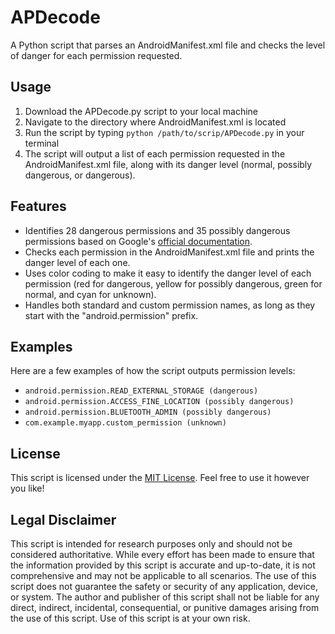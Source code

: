 # APDecode

A Python script that parses an AndroidManifest.xml file and checks the level of danger for each permission requested.

## Usage

1. Download the APDecode.py script to your local machine
2. Navigate to the directory where AndroidManifest.xml is located
3. Run the script by typing `python /path/to/scrip/APDecode.py` in your terminal
4. The script will output a list of each permission requested in the AndroidManifest.xml file, along with its danger level (normal, possibly dangerous, or dangerous).

## Features

- Identifies 28 dangerous permissions and 35 possibly dangerous permissions based on Google's [official documentation](https://developer.android.com/reference/android/Manifest.permission).
- Checks each permission in the AndroidManifest.xml file and prints the danger level of each one.
- Uses color coding to make it easy to identify the danger level of each permission (red for dangerous, yellow for possibly dangerous, green for normal, and cyan for unknown).
- Handles both standard and custom permission names, as long as they start with the "android.permission" prefix.

## Examples

Here are a few examples of how the script outputs permission levels:

- `android.permission.READ_EXTERNAL_STORAGE (dangerous)`
- `android.permission.ACCESS_FINE_LOCATION (possibly dangerous)`
- `android.permission.BLUETOOTH_ADMIN (possibly dangerous)`
- `com.example.myapp.custom_permission (unknown)`

## License

This script is licensed under the [MIT License](https://opensource.org/licenses/MIT). Feel free to use it however you like!

## Legal Disclaimer

This script is intended for research purposes only and should not be considered authoritative. While every effort has been made to ensure that the information provided by this script is accurate and up-to-date, it is not comprehensive and may not be applicable to all scenarios. The use of this script does not guarantee the safety or security of any application, device, or system. The author and publisher of this script shall not be liable for any direct, indirect, incidental, consequential, or punitive damages arising from the use of this script. Use of this script is at your own risk.
